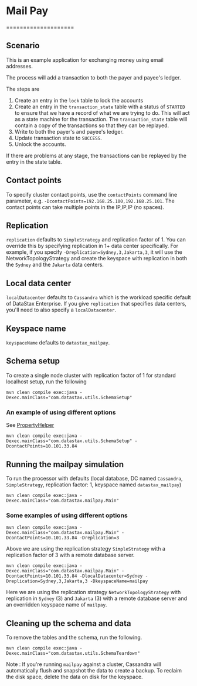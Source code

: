 # Mail Pay
====================

## Scenario

This is an example application for exchanging money using email addresses. 

The process will add a transaction to both the payer and payee's ledger. 

The steps are 

1. Create an entry in the `lock` table to lock the accounts 
2. Create an entry in the `transaction_state` table with a status of `STARTED` to ensure that we have a record of what we are trying to do.
   This will act as a state machine for the transaction. The `transaction_state` table will contain a copy of the transactions so that they can be replayed.   
3. Write to both the payer's and payee's ledger. 
4. Update transaction state to `SUCCESS`.   
5. Unlock the accounts. 

If there are problems at any stage, the transactions can be replayed by the entry in the state table. 

## Contact points
To specify cluster contact points, use the `contactPoints` command line parameter, e.g. `-DcontactPoints=192.168.25.100,192.168.25.101`.
The contact points can take multiple points in the IP,IP,IP (no spaces).

## Replication
`replication` defaults to `SimpleStrategy` and replication factor of 1.  You can override this by specifying replication in 1+ data center specifically.
For example, if you specify `-Dreplication=Sydney,3,Jakarta,3`, it will use the NetworkTopologyStrategy and create the keyspace with replication in both the `Sydney` and the `Jakarta` data centers.

## Local data center
`localDatacenter` defaults to `Cassandra` which is the workload specific default of DataStax Enterprise.  If you give `replication` that specifies data centers, you'll need to also specify a `localDatacenter`. 

## Keyspace name
`keyspaceName` defaults to `datastax_mailpay`.

## Schema setup
To create a single node cluster with replication factor of 1 for standard localhost setup, run the following

    mvn clean compile exec:java -Dexec.mainClass="com.datastax.utils.SchemaSetup"

### An example of using different options
See [PropertyHelper](/src/main/java/com/datastax/utils/PropertyHelper.java)

    mvn clean compile exec:java -Dexec.mainClass="com.datastax.utils.SchemaSetup" -DcontactPoints=10.101.33.84

## Running the mailpay simulation
To run the processor with defaults (local database, DC named `Cassandra`, `SimpleStrategy`, replication factor: 1, keyspace named `datastax_mailpay`)

    mvn clean compile exec:java -Dexec.mainClass="com.datastax.mailpay.Main"

### Some examples of using different options 

    mvn clean compile exec:java -Dexec.mainClass="com.datastax.mailpay.Main" -DcontactPoints=10.101.33.84 -Dreplication=3

Above we are using the replication strategy `SimpleStrategy` with a replication factor of 3 with a remote database server.

    mvn clean compile exec:java -Dexec.mainClass="com.datastax.mailpay.Main" -DcontactPoints=10.101.33.84 -DlocalDatacenter=Sydney -Dreplication=Sydney,3,Jakarta,3 -DkeyspaceName=mailpay

Here we are using the replication strategy `NetworkTopologyStrategy` with replication in `Sydney` (3) and `Jakarta` (3) with a remote database server and an overridden keyspace name of `mailpay`.

## Cleaning up the schema and data
To remove the tables and the schema, run the following.

    mvn clean compile exec:java -Dexec.mainClass="com.datastax.utils.SchemaTeardown"

Note : If you're running `mailpay` against a cluster, Cassandra will automatically flush and snapshot the data to create a backup.
To reclaim the disk space, delete the data on disk for the keyspace.